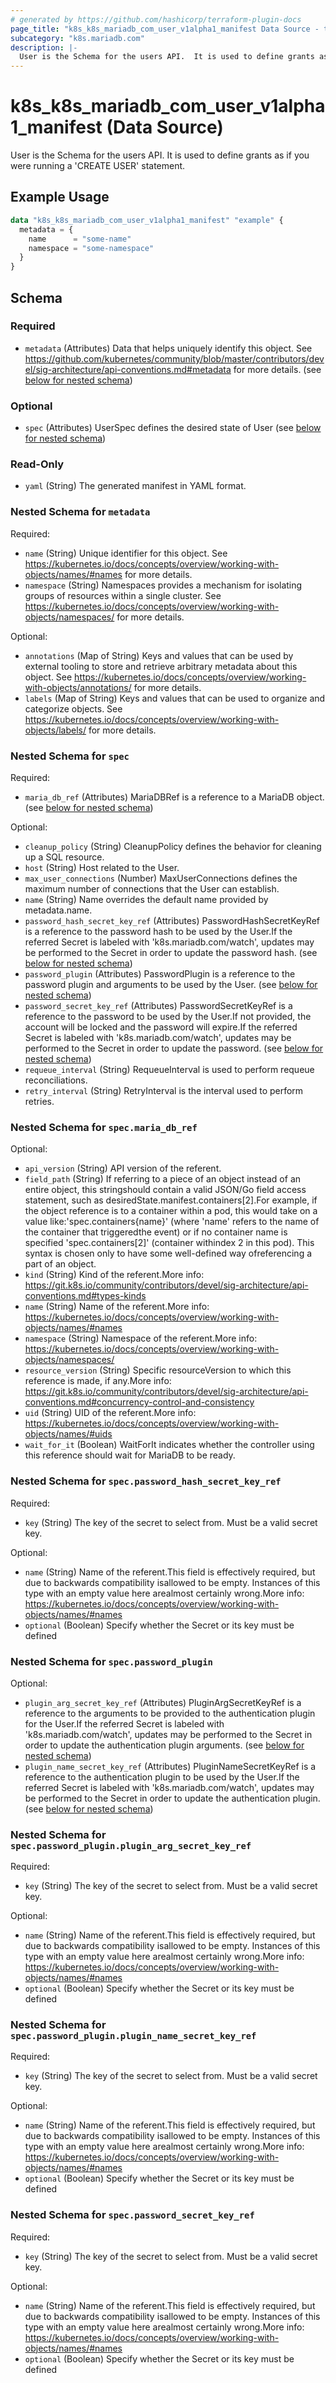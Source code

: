 ```yaml
---
# generated by https://github.com/hashicorp/terraform-plugin-docs
page_title: "k8s_k8s_mariadb_com_user_v1alpha1_manifest Data Source - terraform-provider-k8s"
subcategory: "k8s.mariadb.com"
description: |-
  User is the Schema for the users API.  It is used to define grants as if you were running a 'CREATE USER' statement.
---
```


# k8s_k8s_mariadb_com_user_v1alpha1_manifest (Data Source)

User is the Schema for the users API.  It is used to define grants as if you were running a 'CREATE USER' statement.

## Example Usage

```terraform
data "k8s_k8s_mariadb_com_user_v1alpha1_manifest" "example" {
  metadata = {
    name      = "some-name"
    namespace = "some-namespace"
  }
}
```

<!-- schema generated by tfplugindocs -->
## Schema

### Required

- `metadata` (Attributes) Data that helps uniquely identify this object. See https://github.com/kubernetes/community/blob/master/contributors/devel/sig-architecture/api-conventions.md#metadata for more details. (see [below for nested schema](#nestedatt--metadata))

### Optional

- `spec` (Attributes) UserSpec defines the desired state of User (see [below for nested schema](#nestedatt--spec))

### Read-Only

- `yaml` (String) The generated manifest in YAML format.

<a id="nestedatt--metadata"></a>
### Nested Schema for `metadata`

Required:

- `name` (String) Unique identifier for this object. See https://kubernetes.io/docs/concepts/overview/working-with-objects/names/#names for more details.
- `namespace` (String) Namespaces provides a mechanism for isolating groups of resources within a single cluster. See https://kubernetes.io/docs/concepts/overview/working-with-objects/namespaces/ for more details.

Optional:

- `annotations` (Map of String) Keys and values that can be used by external tooling to store and retrieve arbitrary metadata about this object. See https://kubernetes.io/docs/concepts/overview/working-with-objects/annotations/ for more details.
- `labels` (Map of String) Keys and values that can be used to organize and categorize objects. See https://kubernetes.io/docs/concepts/overview/working-with-objects/labels/ for more details.


<a id="nestedatt--spec"></a>
### Nested Schema for `spec`

Required:

- `maria_db_ref` (Attributes) MariaDBRef is a reference to a MariaDB object. (see [below for nested schema](#nestedatt--spec--maria_db_ref))

Optional:

- `cleanup_policy` (String) CleanupPolicy defines the behavior for cleaning up a SQL resource.
- `host` (String) Host related to the User.
- `max_user_connections` (Number) MaxUserConnections defines the maximum number of connections that the User can establish.
- `name` (String) Name overrides the default name provided by metadata.name.
- `password_hash_secret_key_ref` (Attributes) PasswordHashSecretKeyRef is a reference to the password hash to be used by the User.If the referred Secret is labeled with 'k8s.mariadb.com/watch', updates may be performed to the Secret in order to update the password hash. (see [below for nested schema](#nestedatt--spec--password_hash_secret_key_ref))
- `password_plugin` (Attributes) PasswordPlugin is a reference to the password plugin and arguments to be used by the User. (see [below for nested schema](#nestedatt--spec--password_plugin))
- `password_secret_key_ref` (Attributes) PasswordSecretKeyRef is a reference to the password to be used by the User.If not provided, the account will be locked and the password will expire.If the referred Secret is labeled with 'k8s.mariadb.com/watch', updates may be performed to the Secret in order to update the password. (see [below for nested schema](#nestedatt--spec--password_secret_key_ref))
- `requeue_interval` (String) RequeueInterval is used to perform requeue reconciliations.
- `retry_interval` (String) RetryInterval is the interval used to perform retries.

<a id="nestedatt--spec--maria_db_ref"></a>
### Nested Schema for `spec.maria_db_ref`

Optional:

- `api_version` (String) API version of the referent.
- `field_path` (String) If referring to a piece of an object instead of an entire object, this stringshould contain a valid JSON/Go field access statement, such as desiredState.manifest.containers[2].For example, if the object reference is to a container within a pod, this would take on a value like:'spec.containers{name}' (where 'name' refers to the name of the container that triggeredthe event) or if no container name is specified 'spec.containers[2]' (container withindex 2 in this pod). This syntax is chosen only to have some well-defined way ofreferencing a part of an object.
- `kind` (String) Kind of the referent.More info: https://git.k8s.io/community/contributors/devel/sig-architecture/api-conventions.md#types-kinds
- `name` (String) Name of the referent.More info: https://kubernetes.io/docs/concepts/overview/working-with-objects/names/#names
- `namespace` (String) Namespace of the referent.More info: https://kubernetes.io/docs/concepts/overview/working-with-objects/namespaces/
- `resource_version` (String) Specific resourceVersion to which this reference is made, if any.More info: https://git.k8s.io/community/contributors/devel/sig-architecture/api-conventions.md#concurrency-control-and-consistency
- `uid` (String) UID of the referent.More info: https://kubernetes.io/docs/concepts/overview/working-with-objects/names/#uids
- `wait_for_it` (Boolean) WaitForIt indicates whether the controller using this reference should wait for MariaDB to be ready.


<a id="nestedatt--spec--password_hash_secret_key_ref"></a>
### Nested Schema for `spec.password_hash_secret_key_ref`

Required:

- `key` (String) The key of the secret to select from.  Must be a valid secret key.

Optional:

- `name` (String) Name of the referent.This field is effectively required, but due to backwards compatibility isallowed to be empty. Instances of this type with an empty value here arealmost certainly wrong.More info: https://kubernetes.io/docs/concepts/overview/working-with-objects/names/#names
- `optional` (Boolean) Specify whether the Secret or its key must be defined


<a id="nestedatt--spec--password_plugin"></a>
### Nested Schema for `spec.password_plugin`

Optional:

- `plugin_arg_secret_key_ref` (Attributes) PluginArgSecretKeyRef is a reference to the arguments to be provided to the authentication plugin for the User.If the referred Secret is labeled with 'k8s.mariadb.com/watch', updates may be performed to the Secret in order to update the authentication plugin arguments. (see [below for nested schema](#nestedatt--spec--password_plugin--plugin_arg_secret_key_ref))
- `plugin_name_secret_key_ref` (Attributes) PluginNameSecretKeyRef is a reference to the authentication plugin to be used by the User.If the referred Secret is labeled with 'k8s.mariadb.com/watch', updates may be performed to the Secret in order to update the authentication plugin. (see [below for nested schema](#nestedatt--spec--password_plugin--plugin_name_secret_key_ref))

<a id="nestedatt--spec--password_plugin--plugin_arg_secret_key_ref"></a>
### Nested Schema for `spec.password_plugin.plugin_arg_secret_key_ref`

Required:

- `key` (String) The key of the secret to select from.  Must be a valid secret key.

Optional:

- `name` (String) Name of the referent.This field is effectively required, but due to backwards compatibility isallowed to be empty. Instances of this type with an empty value here arealmost certainly wrong.More info: https://kubernetes.io/docs/concepts/overview/working-with-objects/names/#names
- `optional` (Boolean) Specify whether the Secret or its key must be defined


<a id="nestedatt--spec--password_plugin--plugin_name_secret_key_ref"></a>
### Nested Schema for `spec.password_plugin.plugin_name_secret_key_ref`

Required:

- `key` (String) The key of the secret to select from.  Must be a valid secret key.

Optional:

- `name` (String) Name of the referent.This field is effectively required, but due to backwards compatibility isallowed to be empty. Instances of this type with an empty value here arealmost certainly wrong.More info: https://kubernetes.io/docs/concepts/overview/working-with-objects/names/#names
- `optional` (Boolean) Specify whether the Secret or its key must be defined



<a id="nestedatt--spec--password_secret_key_ref"></a>
### Nested Schema for `spec.password_secret_key_ref`

Required:

- `key` (String) The key of the secret to select from.  Must be a valid secret key.

Optional:

- `name` (String) Name of the referent.This field is effectively required, but due to backwards compatibility isallowed to be empty. Instances of this type with an empty value here arealmost certainly wrong.More info: https://kubernetes.io/docs/concepts/overview/working-with-objects/names/#names
- `optional` (Boolean) Specify whether the Secret or its key must be defined
